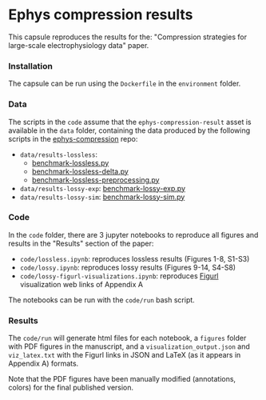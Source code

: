 # Ephys compression results

This capsule reproduces the results for the: "Compression strategies for large-scale electrophysiology data" paper.


### Installation

The capsule can be run using the `Dockerfile` in the `environment` folder.

### Data

The scripts in the `code` assume that the `ephys-compression-result` asset is available in the `data` folder, containing the data produced by the following scripts in the [ephys-compression](https://github.com/AllenNeuralDynamics/ephys-compression/tree/c89e8e481435f39e3bf041bfc0eaac5ef6d93900) repo:

- `data/results-lossless`: 
  - [benchmark-lossless.py](https://github.com/AllenNeuralDynamics/ephys-compression/blob/c89e8e481435f39e3bf041bfc0eaac5ef6d93900/scripts/benchmark-lossless.py)
  - [benchmark-lossless-delta.py](https://github.com/AllenNeuralDynamics/ephys-compression/blob/c89e8e481435f39e3bf041bfc0eaac5ef6d93900/scripts/benchmark-lossless-delta.py)
  - [benchmark-lossless-preprocessing.py](https://github.com/AllenNeuralDynamics/ephys-compression/blob/c89e8e481435f39e3bf041bfc0eaac5ef6d93900/scripts/benchmark-lossless-preprocessing.py)
- `data/results-lossy-exp`: [benchmark-lossy-exp.py](https://github.com/AllenNeuralDynamics/ephys-compression/blob/c89e8e481435f39e3bf041bfc0eaac5ef6d93900/scripts/benchmark-lossy-exp.py)
- `data/results-lossy-sim`: [benchmark-lossy-sim.py](https://github.com/AllenNeuralDynamics/ephys-compression/blob/c89e8e481435f39e3bf041bfc0eaac5ef6d93900/scripts/benchmark-lossy-sim.py)


### Code

In the `code` folder, there are 3 jupyter notebooks to reproduce all figures and results in the "Results" section of the paper:

- `code/lossless.ipynb`: reproduces lossless results (Figures 1-8, S1-S3)
- `code/lossy.ipynb`: reproduces lossy results (Figures 9-14, S4-S8)
- `code/lossy-figurl-visualizations.ipynb`: reproduces [Figurl](https://github.com/flatironinstitute/figurl) visualization web links of Appendix A

The notebooks can be run with the `code/run` bash script.

### Results

The `code/run` will generate html files for each notebook, a `figures` folder with PDF figures in the manuscript, and a 
`visualization_output.json` and `viz_latex.txt` with the Figurl links in JSON and LaTeX (as it appears in Appendix A) formats.

Note that the PDF figures have been manually modified (annotations, colors) for the final published version.
